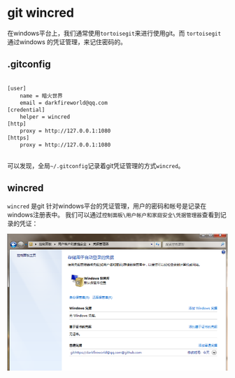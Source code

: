 ﻿# git wincred

在windows平台上，我们通常使用`tortoisegit`来进行使用git。而 `tortoisegit` 通过windows
的凭证管理，来记住密码的。

## .gitconfig

```

[user]
	name = 暗火世界
	email = darkfireworld@qq.com
[credential]
    helper = wincred
[http]
    proxy = http://127.0.0.1:1080
[https]
    proxy = http://127.0.0.1:1080
    
```

可以发现，全局`~/.gitconfig`记录着git凭证管理的方式`wincred`。

## wincred

`wincred` 是git 针对windows平台的凭证管理，用户的密码和帐号是记录在windows注册表中。
我们可以通过`控制面板\用户帐户和家庭安全\凭据管理器`查看到记录的凭证：

![凭据管理器](6FBC.tmp.jpg)


